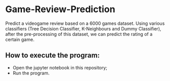 # Game-Review-Prediction
Predict a videogame review based on a 6000 games dataset. Using various classifiers (Tree Decision Classifier, K-Neighbours and Dummy Classifier), after the pre-processing of this dataset, we can predict the rating of a certain game.

## How to execute the program:
- Open the jupyter notebook in this repository;
- Run the program.
